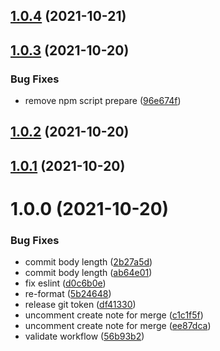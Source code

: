 ## [1.0.4](https://github.com/dieuhd/sonar-quality-gate/compare/v1.0.3...v1.0.4) (2021-10-21)

## [1.0.3](https://github.com/dieuhd/sonar-quality-gate/compare/v1.0.2...v1.0.3) (2021-10-20)


### Bug Fixes

* remove npm script prepare ([96e674f](https://github.com/dieuhd/sonar-quality-gate/commit/96e674f01bd37613f7c4f36e2b099ec34ff4b460))

## [1.0.2](https://github.com/dieuhd/sonar-quality-gate/compare/v1.0.1...v1.0.2) (2021-10-20)

## [1.0.1](https://github.com/dieuhd/sonar-quality-gate/compare/v1.0.0...v1.0.1) (2021-10-20)

# 1.0.0 (2021-10-20)


### Bug Fixes

* commit body length ([2b27a5d](https://github.com/dieuhd/sonar-quality-gate/commit/2b27a5df7bee35334d8f6c35999b6389552dab27))
* commit body length ([ab64e01](https://github.com/dieuhd/sonar-quality-gate/commit/ab64e01f44a5dae0826dc04f8485813096050302))
* fix eslint ([d0c6b0e](https://github.com/dieuhd/sonar-quality-gate/commit/d0c6b0e8c7bca954c72ffbb12a3b46393ce8ecff))
* re-format ([5b24648](https://github.com/dieuhd/sonar-quality-gate/commit/5b246488ffa13a038b1920b9eba6621a8a27e790))
* release git token ([df41330](https://github.com/dieuhd/sonar-quality-gate/commit/df41330d2add98f5cf218400948ac1528f107fa3))
* uncomment create note for merge ([c1c1f5f](https://github.com/dieuhd/sonar-quality-gate/commit/c1c1f5f1be6be6bd017544e3998ddadc981f54e3))
* uncomment create note for merge ([ee87dca](https://github.com/dieuhd/sonar-quality-gate/commit/ee87dca9d97c86ea71c19926c882885977cc7738))
* validate workflow ([56b93b2](https://github.com/dieuhd/sonar-quality-gate/commit/56b93b25a7985172c16dcea255a0234a894edca8))
